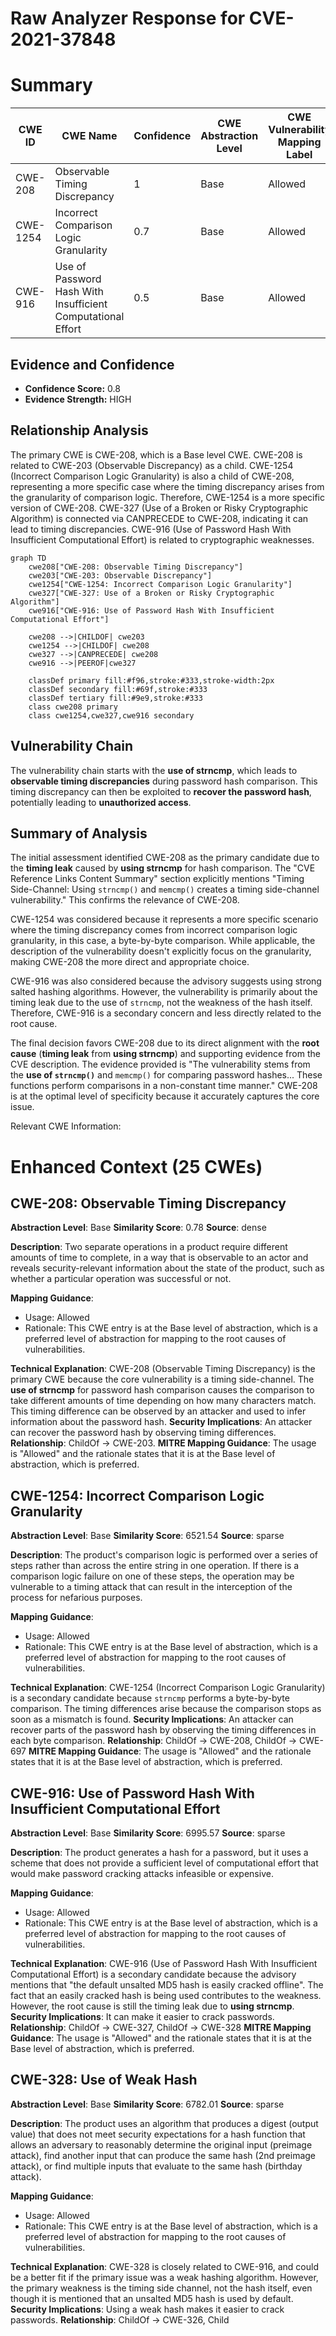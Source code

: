 # Raw Analyzer Response for CVE-2021-37848

# Summary
| CWE ID | CWE Name | Confidence | CWE Abstraction Level | CWE Vulnerability Mapping Label | CWE-Vulnerability Mapping Notes |
|---|---|---|---|---|---|
| CWE-208 | Observable Timing Discrepancy | 1 | Base | Allowed | Primary CWE |
| CWE-1254 | Incorrect Comparison Logic Granularity | 0.7 | Base | Allowed | Secondary Candidate |
| CWE-916 | Use of Password Hash With Insufficient Computational Effort | 0.5 | Base | Allowed | Secondary Candidate |

## Evidence and Confidence

*   **Confidence Score:** 0.8
*   **Evidence Strength:** HIGH

## Relationship Analysis
The primary CWE is CWE-208, which is a Base level CWE. CWE-208 is related to CWE-203 (Observable Discrepancy) as a child. CWE-1254 (Incorrect Comparison Logic Granularity) is also a child of CWE-208, representing a more specific case where the timing discrepancy arises from the granularity of comparison logic. Therefore, CWE-1254 is a more specific version of CWE-208. CWE-327 (Use of a Broken or Risky Cryptographic Algorithm) is connected via CANPRECEDE to CWE-208, indicating it can lead to timing discrepancies. CWE-916 (Use of Password Hash With Insufficient Computational Effort) is related to cryptographic weaknesses.

```mermaid
graph TD
    cwe208["CWE-208: Observable Timing Discrepancy"]
    cwe203["CWE-203: Observable Discrepancy"]
    cwe1254["CWE-1254: Incorrect Comparison Logic Granularity"]
    cwe327["CWE-327: Use of a Broken or Risky Cryptographic Algorithm"]
    cwe916["CWE-916: Use of Password Hash With Insufficient Computational Effort"]

    cwe208 -->|CHILDOF| cwe203
    cwe1254 -->|CHILDOF| cwe208
    cwe327 -->|CANPRECEDE| cwe208
    cwe916 -->|PEEROF|cwe327

    classDef primary fill:#f96,stroke:#333,stroke-width:2px
    classDef secondary fill:#69f,stroke:#333
    classDef tertiary fill:#9e9,stroke:#333
    class cwe208 primary
    class cwe1254,cwe327,cwe916 secondary
```

## Vulnerability Chain
The vulnerability chain starts with the **use of strncmp**, which leads to **observable timing discrepancies** during password hash comparison. This timing discrepancy can then be exploited to **recover the password hash**, potentially leading to **unauthorized access**.

## Summary of Analysis
The initial assessment identified CWE-208 as the primary candidate due to the **timing leak** caused by **using strncmp** for hash comparison. The "CVE Reference Links Content Summary" section explicitly mentions "Timing Side-Channel: Using `strncmp()` and `memcmp()` creates a timing side-channel vulnerability." This confirms the relevance of CWE-208.

CWE-1254 was considered because it represents a more specific scenario where the timing discrepancy comes from incorrect comparison logic granularity, in this case, a byte-by-byte comparison. While applicable, the description of the vulnerability doesn't explicitly focus on the granularity, making CWE-208 the more direct and appropriate choice.

CWE-916 was also considered because the advisory suggests using strong salted hashing algorithms. However, the vulnerability is primarily about the timing leak due to the use of `strncmp`, not the weakness of the hash itself. Therefore, CWE-916 is a secondary concern and less directly related to the root cause.

The final decision favors CWE-208 due to its direct alignment with the **root cause** (**timing leak** from **using strncmp**) and supporting evidence from the CVE description. The evidence provided is "The vulnerability stems from the **use of `strncmp()`** and `memcmp()` for comparing password hashes... These functions perform comparisons in a non-constant time manner." CWE-208 is at the optimal level of specificity because it accurately captures the core issue.

Relevant CWE Information:

# Enhanced Context (25 CWEs)

## CWE-208: Observable Timing Discrepancy
**Abstraction Level**: Base
**Similarity Score**: 0.78
**Source**: dense

**Description**:
Two separate operations in a product require different amounts of time to complete, in a way that is observable to an actor and reveals security-relevant information about the state of the product, such as whether a particular operation was successful or not.

**Mapping Guidance**:
- Usage: Allowed
- Rationale: This CWE entry is at the Base level of abstraction, which is a preferred level of abstraction for mapping to the root causes of vulnerabilities.

**Technical Explanation**:
CWE-208 (Observable Timing Discrepancy) is the primary CWE because the core vulnerability is a timing side-channel. The **use of strncmp** for password hash comparison causes the comparison to take different amounts of time depending on how many characters match. This timing difference can be observed by an attacker and used to infer information about the password hash.
**Security Implications**: An attacker can recover the password hash by observing timing differences.
**Relationship**: ChildOf -> CWE-203.
**MITRE Mapping Guidance**: The usage is "Allowed" and the rationale states that it is at the Base level of abstraction, which is preferred.

## CWE-1254: Incorrect Comparison Logic Granularity
**Abstraction Level**: Base
**Similarity Score**: 6521.54
**Source**: sparse

**Description**:
The product's comparison logic is performed over a series of steps rather than across the entire string in one operation. If there is a comparison logic failure on one of these steps, the operation may be vulnerable to a timing attack that can result in the interception of the process for nefarious purposes.

**Mapping Guidance**:
- Usage: Allowed
- Rationale: This CWE entry is at the Base level of abstraction, which is a preferred level of abstraction for mapping to the root causes of vulnerabilities.

**Technical Explanation**:
CWE-1254 (Incorrect Comparison Logic Granularity) is a secondary candidate because `strncmp` performs a byte-by-byte comparison. The timing differences arise because the comparison stops as soon as a mismatch is found.
**Security Implications**: An attacker can recover parts of the password hash by observing the timing differences in each byte comparison.
**Relationship**: ChildOf -> CWE-208, ChildOf -> CWE-697
**MITRE Mapping Guidance**: The usage is "Allowed" and the rationale states that it is at the Base level of abstraction, which is preferred.

## CWE-916: Use of Password Hash With Insufficient Computational Effort
**Abstraction Level**: Base
**Similarity Score**: 6995.57
**Source**: sparse

**Description**:
The product generates a hash for a password, but it uses a scheme that does not provide a sufficient level of computational effort that would make password cracking attacks infeasible or expensive.

**Mapping Guidance**:
- Usage: Allowed
- Rationale: This CWE entry is at the Base level of abstraction, which is a preferred level of abstraction for mapping to the root causes of vulnerabilities.

**Technical Explanation**:
CWE-916 (Use of Password Hash With Insufficient Computational Effort) is a secondary candidate because the advisory mentions that "the default unsalted MD5 hash is easily cracked offline". The fact that an easily cracked hash is being used contributes to the weakness. However, the root cause is still the timing leak due to **using strncmp**.
**Security Implications**: It can make it easier to crack passwords.
**Relationship**: ChildOf -> CWE-327, ChildOf -> CWE-328
**MITRE Mapping Guidance**: The usage is "Allowed" and the rationale states that it is at the Base level of abstraction, which is preferred.

## CWE-328: Use of Weak Hash
**Abstraction Level**: Base
**Similarity Score**: 6782.01
**Source**: sparse

**Description**:
The product uses an algorithm that produces a digest (output value) that does not meet security expectations for a hash function that allows an adversary to reasonably determine the original input (preimage attack), find another input that can produce the same hash (2nd preimage attack), or find multiple inputs that evaluate to the same hash (birthday attack).

**Mapping Guidance**:
- Usage: Allowed
- Rationale: This CWE entry is at the Base level of abstraction, which is a preferred level of abstraction for mapping to the root causes of vulnerabilities.

**Technical Explanation**:
CWE-328 is closely related to CWE-916, and could be a better fit if the primary issue was a weak hashing algorithm. However, the primary weakness is the timing side channel, not the hash itself, even though it is mentioned that an unsalted MD5 hash is used by default.
**Security Implications**: Using a weak hash makes it easier to crack passwords.
**Relationship**: ChildOf -> CWE-326, Child